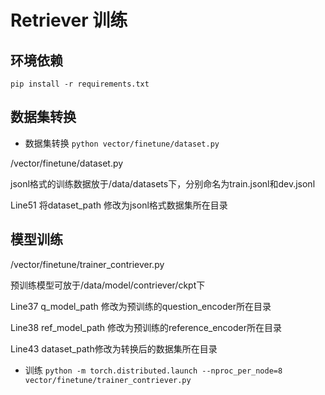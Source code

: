 # Retriever 训练


## 环境依赖
`pip install -r requirements.txt`

## 数据集转换
- 数据集转换 `python vector/finetune/dataset.py`

/vector/finetune/dataset.py

jsonl格式的训练数据放于/data/datasets下，分别命名为train.jsonl和dev.jsonl

Line51 将dataset_path 修改为jsonl格式数据集所在目录

## 模型训练
/vector/finetune/trainer_contriever.py

预训练模型可放于/data/model/contriever/ckpt下

Line37 q_model_path 修改为预训练的question_encoder所在目录

Line38 ref_model_path 修改为预训练的reference_encoder所在目录

Line43 dataset_path修改为转换后的数据集所在目录


- 训练 `python -m torch.distributed.launch --nproc_per_node=8 vector/finetune/trainer_contriever.py`
